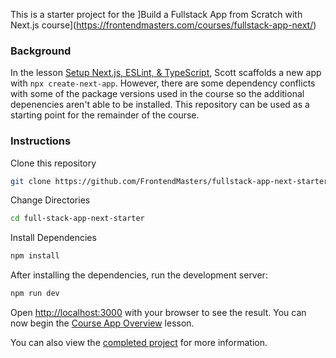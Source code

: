 This is a starter project for the ]Build a Fullstack App from Scratch with Next.js course](https://frontendmasters.com/courses/fullstack-app-next/)

### Background
In the lesson [Setup Next.js, ESLint, & TypeScript](https://frontendmasters.com/courses/fullstack-app-next/setup-next-js-eslint-typescript/), Scott scaffolds a new app with `npx create-next-app`. However, there are some dependency conflicts with some of the package versions used in the course so the additional depenencies aren't able to be installed. This repository can be used as a starting point for the remainder of the course.

### Instructions

Clone this repository
```bash
git clone https://github.com/FrontendMasters/fullstack-app-next-starter.git
```

Change Directories
```bash
cd full-stack-app-next-starter
```

Install Dependencies
```bash
npm install
```

After installing the dependencies, run the development server:
```bash
npm run dev
```

Open [http://localhost:3000](http://localhost:3000) with your browser to see the result. You can now begin the [Course App Overview](https://frontendmasters.com/courses/fullstack-app-next/course-app-overview/) lesson.

You can also view the [completed project](https://github.com/Hendrixer/fullstack-music) for more information.